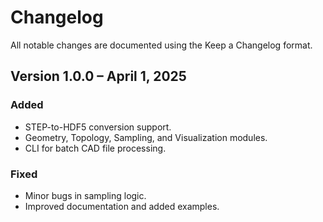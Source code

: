 # Changelog

All notable changes are documented using the Keep a Changelog format.

## Version 1.0.0 – April 1, 2025

### Added

- STEP-to-HDF5 conversion support.
- Geometry, Topology, Sampling, and Visualization modules.
- CLI for batch CAD file processing.

### Fixed

- Minor bugs in sampling logic.
- Improved documentation and added examples.
